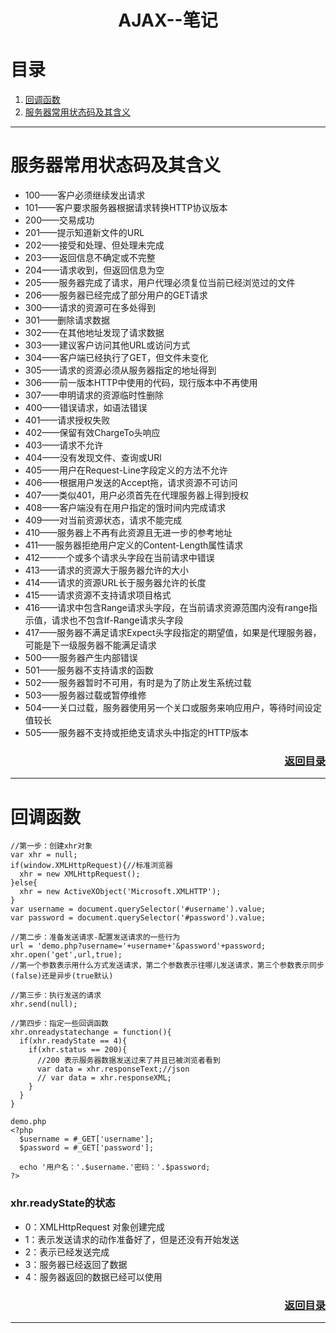 <h1 align="center">AJAX--笔记</h1>

# 目录
1. [回调函数](#user-content-回调函数)
2. [服务器常用状态码及其含义](#user-content-服务器常用状态码及其含义)

***

# 服务器常用状态码及其含义

  + 100——客户必须继续发出请求
  + 101——客户要求服务器根据请求转换HTTP协议版本
  + 200——交易成功
  + 201——提示知道新文件的URL
  + 202——接受和处理、但处理未完成
  + 203——返回信息不确定或不完整
  + 204——请求收到，但返回信息为空
  + 205——服务器完成了请求，用户代理必须复位当前已经浏览过的文件
  + 206——服务器已经完成了部分用户的GET请求
  + 300——请求的资源可在多处得到
  + 301——删除请求数据
  + 302——在其他地址发现了请求数据
  + 303——建议客户访问其他URL或访问方式
  + 304——客户端已经执行了GET，但文件未变化
  + 305——请求的资源必须从服务器指定的地址得到
  + 306——前一版本HTTP中使用的代码，现行版本中不再使用
  + 307——申明请求的资源临时性删除
  + 400——错误请求，如语法错误
  + 401——请求授权失败
  + 402——保留有效ChargeTo头响应
  + 403——请求不允许
  + 404——没有发现文件、查询或URl
  + 405——用户在Request-Line字段定义的方法不允许
  + 406——根据用户发送的Accept拖，请求资源不可访问
  + 407——类似401，用户必须首先在代理服务器上得到授权
  + 408——客户端没有在用户指定的饿时间内完成请求
  + 409——对当前资源状态，请求不能完成
  + 410——服务器上不再有此资源且无进一步的参考地址
  + 411——服务器拒绝用户定义的Content-Length属性请求
  + 412——一个或多个请求头字段在当前请求中错误
  + 413——请求的资源大于服务器允许的大小
  + 414——请求的资源URL长于服务器允许的长度
  + 415——请求资源不支持请求项目格式
  + 416——请求中包含Range请求头字段，在当前请求资源范围内没有range指示值，请求也不包含If-Range请求头字段
  + 417——服务器不满足请求Expect头字段指定的期望值，如果是代理服务器，可能是下一级服务器不能满足请求
  + 500——服务器产生内部错误
  + 501——服务器不支持请求的函数
  + 502——服务器暂时不可用，有时是为了防止发生系统过载
  + 503——服务器过载或暂停维修
  + 504——关口过载，服务器使用另一个关口或服务来响应用户，等待时间设定值较长
  + 505——服务器不支持或拒绝支请求头中指定的HTTP版本

  <h3 align="right"><a href="#user-content-AJAX--笔记">返回目录</a></h3>

  ***

# 回调函数
```
//第一步：创建xhr对象
var xhr = null;
if(window.XMLHttpRequest){//标准浏览器
  xhr = new XMLHttpRequest();
}else{
  xhr = new ActiveXObject('Microsoft.XMLHTTP');
}
var username = document.querySelector('#username').value;
var password = document.querySelector('#password').value;

//第二步：准备发送请求-配置发送请求的一些行为
url = 'demo.php?username='+username+'&password'+password;
xhr.open('get',url,true);
//第一个参数表示用什么方式发送请求，第二个参数表示往哪儿发送请求，第三个参数表示同步(false)还是异步(true默认)

//第三步：执行发送的请求
xhr.send(null);

//第四步：指定一些回调函数
xhr.onreadystatechange = function(){
  if(xhr.readyState == 4){
    if(xhr.status == 200){
      //200 表示服务器数据发送过来了并且已被浏览者看到
      var data = xhr.responseText;//json
      // var data = xhr.responseXML;
    }
  }
}

demo.php
<?php
  $username = #_GET['username'];
  $password = #_GET['password'];

  echo '用户名：'.$username.'密码：'.$password;
?>
```
### xhr.readyState的状态
+ 0：XMLHttpRequest 对象创建完成
+ 1：表示发送请求的动作准备好了，但是还没有开始发送
+ 2：表示已经发送完成
+ 3：服务器已经返回了数据
+ 4：服务器返回的数据已经可以使用




<h3 align="right"><a href="#user-content-AJAX--笔记">返回目录</a></h3>

***
